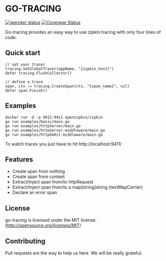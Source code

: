 # GO-TRACING
[![wercker status](https://app.wercker.com/status/2bf9dccb9a12513dde0f54316c59a6b9/s/master "wercker status")](https://app.wercker.com/project/byKey/2bf9dccb9a12513dde0f54316c59a6b9)
[![Coverage Status](https://coveralls.io/repos/github/ricardo-ch/go-tracing/badge.svg?branch=master)](https://coveralls.io/github/ricardo-ch/go-tracing?branch=master)

Go-tracing provides an easy way to use zipkin tracing with only four lines of code.

## Quick start

```golang
// set your tracer
tracing.SetGlobalTracer(appName, "{zipkin_host}")
defer tracing.FlushCollector()

// define a trace
span, ctx := tracing.CreateSpan(ctx, "{span_name}", nil)
defer span.Finish()
```

## Examples

```
docker run -d -p 9411:9411 openzipkin/zipkin
go run examples/basic/main.go
go run examples/httpServer/main.go
go run examples/httpServer-middleware/main.go
go run examples/httpGoKit-middleware/main.go
```

To watch traces you just have to hit http://localhost:9411/

## Features

 - Create span from nothing
 - Create span from context
 - Extract/Inject span from/to httpRequest
 - Extract/Inject span from/to a map[string]string (textMapCarrier)
 - Declare an error span

## License
go-tracing is licensed under the MIT license. (http://opensource.org/licenses/MIT)

## Contributing
Pull requests are the way to help us here. We will be really grateful.